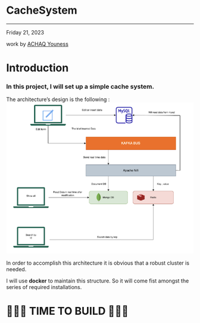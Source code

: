 # CacheSystem

---

Friday 21, 2023

work by [ACHAQ Youness](https://www.linkedin.com/in/youness-achaq-564518207/)



# Introduction

### **In this project, I will set up a simple cache system.**

The architecture’s design is the following :
![ARCHI.png](ARCHI.png)

In order to accomplish this architecture it is obvious that a robust cluster is needed. 

I will use **docker** to maintain this structure. So it will come fist amongst the series of required installations.



# 👷🏻‍♂️ TIME TO **BUILD** 👷🏻‍♂️
